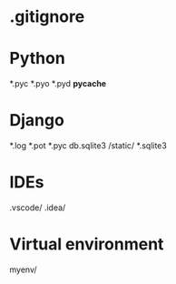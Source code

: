 # .gitignore

# Python
*.pyc
*.pyo
*.pyd
__pycache__

# Django
*.log
*.pot
*.pyc
db.sqlite3
/static/
*.sqlite3

# IDEs
.vscode/
.idea/

# Virtual environment
myenv/
